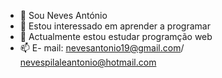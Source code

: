 - 👋 Sou Neves António
- 👀 Estou interessado em aprender a programar
- 🌱 Actualmente estou estudar programção web
- 📫 E- mail: nevesantonio19@gmail.com/ nevespilaleantonio@hotmail.com

<!---
nevesantonio-pilale/nevesantonio-pilale is a ✨ special ✨ repository because its `README.md` (this file) appears on your GitHub profile.
You can click the Preview link to take a look at your changes.
--->
